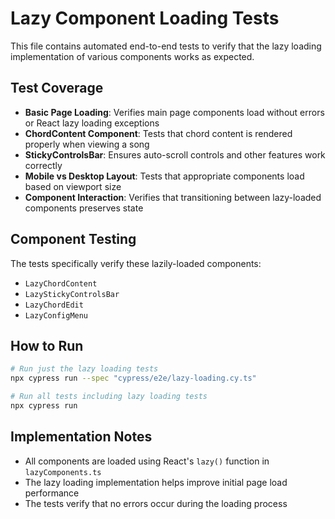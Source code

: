 # Lazy Component Loading Tests

This file contains automated end-to-end tests to verify that the lazy loading implementation of various components works as expected.

## Test Coverage

- **Basic Page Loading**: Verifies main page components load without errors or React lazy loading exceptions
- **ChordContent Component**: Tests that chord content is rendered properly when viewing a song
- **StickyControlsBar**: Ensures auto-scroll controls and other features work correctly
- **Mobile vs Desktop Layout**: Tests that appropriate components load based on viewport size
- **Component Interaction**: Verifies that transitioning between lazy-loaded components preserves state

## Component Testing

The tests specifically verify these lazily-loaded components:

- `LazyChordContent`
- `LazyStickyControlsBar`
- `LazyChordEdit`
- `LazyConfigMenu`

## How to Run

```bash
# Run just the lazy loading tests
npx cypress run --spec "cypress/e2e/lazy-loading.cy.ts"

# Run all tests including lazy loading tests
npx cypress run
```

## Implementation Notes

- All components are loaded using React's `lazy()` function in `lazyComponents.ts`
- The lazy loading implementation helps improve initial page load performance
- The tests verify that no errors occur during the loading process
